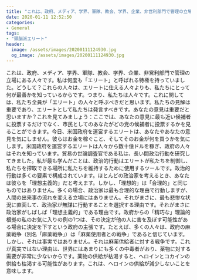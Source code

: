 ```yaml
---
title: "これは、政府、メディア、学界、軍隊、教会、学界、企業、非営利部門で管理の立場にある人々です。"
date: 2020-01-11 12:52:50
categories:
- General
tags:
- "頭脳派エリート"
header:
  image: /assets/images/20200111124930.jpg
  og_image: /assets/images/20200111124930.jpg
---
```


これは、政府、メディア、学界、軍隊、教会、学界、企業、非営利部門で管理の立場にある人々です。私は何度も「エリート」と呼ばれる特権を持っていました。どうして？これらの人々は、エリートに仕える人々よりも、私たちにとって何が最善かを知っているからです。つまり、私たちは人々です。これに関しては、私たち全員が「エリート」の人々と呼ぶべきだと思います。私たちの見解は重要であり、エリートとして私たちは発言すべきです。あなたの意見は重要だと思いますか？これを見てみましょう：ここでは、あなたの意見に最も近い候補者に投票するだけでなく、市民としてのあなたがどの党の候補者に投票するかを見ることができます。今日、米国政府を運営するエリートは、あなたやあなたの意見を気にしません。彼らはお金を稼ぐこと、そしてそのお金が何を買うかを気にします。米国政府を運営するエリートは人々から数十億ドルを稼ぎ、政府の人々はそれを知っています。貿易の世論調査官である私は、長い間政治行動を研究してきました。私が最も学んだことは、政治的行動はエリートが私たちを制御し、私たちを搾取できる場所に私たちを維持するために使用するツールです。政治的行動は多くの要素で構成されています。ほとんどの政治家を考えるとき、あなたは彼らを「理想主義的」だと考えます。しかし、「理想的」は「合理的」と同じものではありません。多くの場合、政治家は最も合理的な理由で行動しますが、人間の出来事の流れを変える立場にはありません。それがまさに、最も悲惨な状況に直面して、政治家が無謀に行動することを選択する理由です。それがまさに政治家がしばしば「理想主義的」である理由です。政府からの「精巧な」理論的根拠の私のお気に入りの例の1つは、その決定が他の人に害を及ぼす可能性がある場合に決定を下すという政府の主張です。たとえば、多くの人々は、政府の麻薬戦争（別名「麻薬戦争」）は「麻薬使用者との戦争」であると信じています。しかし、それは事実ではありません。それは麻薬供給者に対する戦争です。これが真実ではない理由は、世界にはあまりにも多くの中毒者がおり、薬物に対する需要が非常に少ないからです。薬物の供給が枯渇すると、ヘロインとコカインの供給も枯渇する可能性があります。これは、ヘロインの供給が減少しないことを意味します。
